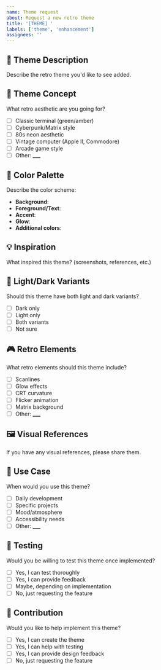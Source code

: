 ```yaml
---
name: Theme request
about: Request a new retro theme
title: '[THEME] '
labels: ['theme', 'enhancement']
assignees: ''
---
```


## 🎨 Theme Description

Describe the retro theme you'd like to see added.

## 🎯 Theme Concept

What retro aesthetic are you going for?

- [ ] Classic terminal (green/amber)
- [ ] Cyberpunk/Matrix style
- [ ] 80s neon aesthetic
- [ ] Vintage computer (Apple II, Commodore)
- [ ] Arcade game style
- [ ] Other: ****\_\_\_****

## 🌈 Color Palette

Describe the color scheme:

- **Background**:
- **Foreground/Text**:
- **Accent**:
- **Glow**:
- **Additional colors**:

## 💡 Inspiration

What inspired this theme? (screenshots, references, etc.)

## 📱 Light/Dark Variants

Should this theme have both light and dark variants?

- [ ] Dark only
- [ ] Light only
- [ ] Both variants
- [ ] Not sure

## 🎮 Retro Elements

What retro elements should this theme include?

- [ ] Scanlines
- [ ] Glow effects
- [ ] CRT curvature
- [ ] Flicker animation
- [ ] Matrix background
- [ ] Other: ****\_\_\_****

## 🖼️ Visual References

If you have any visual references, please share them.

## 🎯 Use Case

When would you use this theme?

- [ ] Daily development
- [ ] Specific projects
- [ ] Mood/atmosphere
- [ ] Accessibility needs
- [ ] Other: ****\_\_\_****

## 🧪 Testing

Would you be willing to test this theme once implemented?

- [ ] Yes, I can test thoroughly
- [ ] Yes, I can provide feedback
- [ ] Maybe, depending on implementation
- [ ] No, just requesting the feature

## 🤝 Contribution

Would you like to help implement this theme?

- [ ] Yes, I can create the theme
- [ ] Yes, I can help with testing
- [ ] Yes, I can provide design feedback
- [ ] No, just requesting the feature
